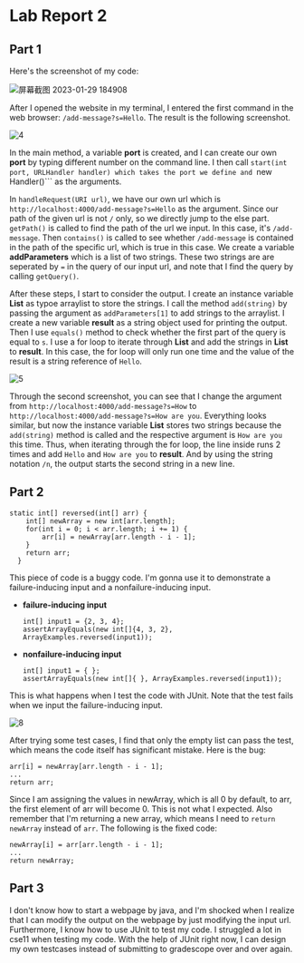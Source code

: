 # Lab Report 2

## Part 1

Here's the screenshot of my code:


![屏幕截图 2023-01-29 184908](https://user-images.githubusercontent.com/122576524/215378830-6a332887-7be0-457f-b70b-61684be95d65.png)


After I opened the website in my terminal, I entered the first command in the web browser: ```/add-message?s=Hello```. The result is the following screenshot.

![4](https://user-images.githubusercontent.com/122576524/215379090-3a5e6a77-4077-407d-a893-9c2516fd9c39.png)

In the main method, a variable **port** is created, and I can create our own **port** by typing different number on the command line. I then call ```start(int port, URLHandler handler) which takes the port we define and ```new Handler()``` as the arguments.

In ```handleRequest(URI url)```, we have our own url which is ```http://localhost:4000/add-message?s=Hello``` as the argument. Since our path of the given url is not ```/``` only, so we directly jump to the else part. ```getPath()``` is called to find the path of the url we input. In this case, it's ```/add-message```. Then ```contains()``` is called to see whether ```/add-message``` is contained in the path of the specific url, which is true in this case. We create a variable **addParameters** which is a list of two strings. These two strings are are seperated by ```=``` in the query of our input url, and note that I find the query by calling ```getQuery()```.

After these steps, I start to consider the output. I create an instance variable **List** as typoe arraylist to store the strings. I call the method ```add(string)``` by passing the argument as ```addParameters[1]``` to add strings to the arraylist. I create a new variable **result** as a string object used for printing the output. Then I use ```equals()``` method to check whether the first part of the query is equal to ```s```. I use a for loop to iterate through **List** and add the strings in **List** to **result**. In this case, the for loop will only run one time and the value of the result is a string reference of ```Hello```.


![5](https://user-images.githubusercontent.com/122576524/215601156-eaf8e428-def9-47aa-ac79-05eb7585a8ab.png)


Through the second screenshot, you can see that I change the argument from ```http://localhost:4000/add-message?s=How``` to ```http://localhost:4000/add-message?s=How are you```. Everything looks similar, but now the instance variable **List** stores two strings because the ```add(string)``` method is called and the respective argument is ```How are you``` this time. Thus, when iterating through the for loop, the line inside runs 2 times and add ```Hello``` and ```How are you``` to **result**. And by using the string notation ```/n```, the output starts the second string in a new line.

## Part 2

```
static int[] reversed(int[] arr) {
    int[] newArray = new int[arr.length];
    for(int i = 0; i < arr.length; i += 1) {
        arr[i] = newArray[arr.length - i - 1];
    }
    return arr;
  }
```

This piece of code is a buggy code. I'm gonna use it to demonstrate a failure-inducing input and a nonfailure-inducing input.

* **failure-inducing input**
  ```
  int[] input1 = {2, 3, 4};
  assertArrayEquals(new int[]{4, 3, 2}, ArrayExamples.reversed(input1));
  ```
  
* **nonfailure-inducing input**
  ```
  int[] input1 = { };
  assertArrayEquals(new int[]{ }, ArrayExamples.reversed(input1));
  ```  

This is what happens when I test the code with JUnit. Note that the test fails when we input the failure-inducing input.


![8](https://user-images.githubusercontent.com/122576524/215605790-3872cd36-11a4-48f8-9c09-44d03c00f7cb.png)


After trying some test cases, I find that only the empty list can pass the test, which means the code itself has significant mistake. Here is the bug:
```
arr[i] = newArray[arr.length - i - 1];
...
return arr;
```

Since I am assigning the values in newArray, which is all 0 by default, to arr, the first element of arr will become 0. This is not what I expected. Also remember that I'm returning a new array, which means I need to ```return newArray``` instead of ```arr```. The following is the fixed code:
```
newArray[i] = arr[arr.length - i - 1];
...
return newArray;
```

## Part 3

I don't know how to start a webpage by java, and I'm shocked when I realize that I can modify the output on the webpage by just modifying the input url. Furthermore, I know how to use JUnit to test my code. I struggled a lot in cse11 when testing my code. With the help of JUnit right now, I can design my own testcases instead of submitting to gradescope over and over again.

